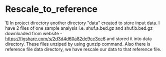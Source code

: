 # Rescale_to_reference
1] In project directory another directory "data" created to store input data. I have 2 files of one sample analysis i.e. shuf.a.bed.gz and shuf.b.bed.gz downloaded from website - https://figshare.com/s/2d3d4d60a82de9cc3cc6 and stored it into data directory. These files unziped by using gunzip command. Also there is reference file data directory, we have rescale our data to that reference file.

